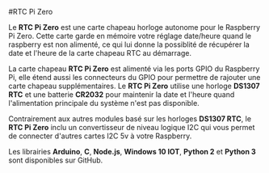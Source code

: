 <!--
---
name: RTC Pi Zero
class: board
type: RTC
formfactor: pHAT
manufacturer: AB Electronics
description: Module Horloge pour le Raspberry Pi
url: https://www.abelectronics.co.uk/p/70/RTC-Pi-Zero
github: https://github.com/abelectronicsuk
buy: https://www.abelectronics.co.uk/p/70/RTC-Pi-Zero
image: 'ab-rtc-pi-zero.png'
pincount: 40
eeprom: no
power:
  '1':
  '2':
ground:
  '6':
  '9':
  '14':
  '20':
  '25':
  '30':
  '34':
  '39':
pin:
  '3':
    mode: i2c
  '5':
    mode: i2c
i2c:
  '0x68':
    name: DS1307
    device: DS1307
-->
#RTC Pi Zero

Le **RTC Pi Zero** est une carte chapeau horloge autonome pour le Raspberry Pi Zero. Cette carte garde en mémoire votre réglage date/heure quand le raspberry est non alimenté, ce qui lui donne la possiblité de récupérer la date et l'heure de la carte chapeau RTC au démarrage.

La carte chapeau **RTC Pi Zero** est alimenté via les ports GPIO du Raspberry Pi, elle étend aussi les connecteurs du GPIO pour permettre de rajouter une carte chapeau supplémentaires. Le **RTC Pi Zero** utilise une horloge **DS1307 RTC** et une batterie **CR2032** pour maintenir la date et l'heure quand l'alimentation principale du système n'est pas disponible.

Contrairement aux autres modules basé sur les horloges **DS1307 RTC**, le **RTC Pi Zero** inclu un convertisseur de niveau logique I2C qui vous permet de connecter d'autres cartes I2C 5v à votre Raspberry.

Les librairies **Arduino**, **C**, **Node.js**, **Windows 10 IOT**, **Python 2** et **Python 3** sont disponibles sur GitHub.
